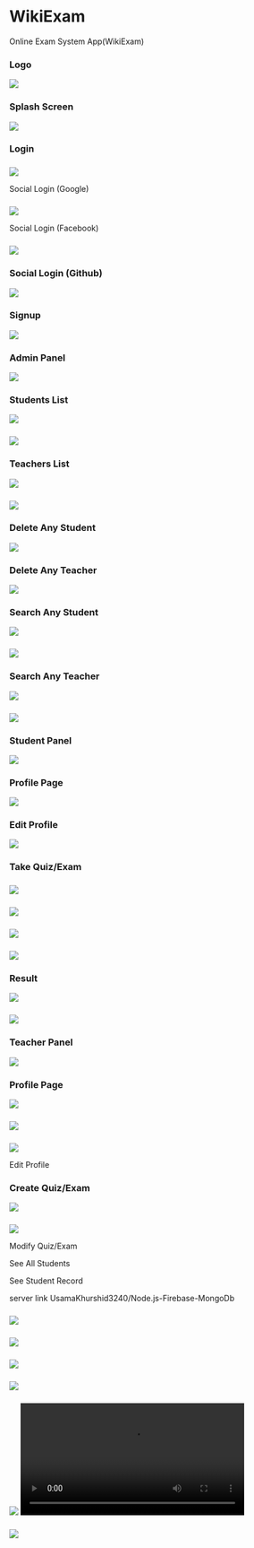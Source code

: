 # WikiExam
Online Exam System App(WikiExam)

### Logo
<img src="src\assets\ScreenShots\logo.PNG">

### Splash Screen
<img src="src\assets\ScreenShots\splash.PNG">

### Login

### 
<img src="src\assets\ScreenShots\login.PNG">

Social Login (Google)

### 
<img src="src\assets\ScreenShots\gg.PNG">

Social Login (Facebook)

### 
<img src="src\assets\ScreenShots\fb.PNG">

### Social Login (Github)
<img src="src\assets\ScreenShots\gith.PNG">

### Signup
<img src="src\assets\ScreenShots\Signup.PNG">

### Admin Panel
 
<img src="src\assets\ScreenShots\adm.PNG">

### Students List
<img src="src\assets\ScreenShots\studentlist.PNG">

###
<img src="src\assets\ScreenShots\mb.PNG">

### Teachers List
<img src="src\assets\ScreenShots\teacherlist.PNG">

###
<img src="src\assets\ScreenShots\mb1.PNG">

### Delete Any Student
<img src="src\assets\ScreenShots\studentlist.PNG">

### Delete Any Teacher
<img src="src\assets\ScreenShots\teacherlist.PNG">


### Search Any Student
<img src="src\assets\ScreenShots\srch1.PNG">

###
<img src="src\assets\ScreenShots\srch2.PNG">

### Search Any Teacher
<img src="src\assets\ScreenShots\tsrch.PNG">

###
<img src="src\assets\ScreenShots\tsrch1.PNG">

### Student Panel

<img src="src\assets\ScreenShots\stm.PNG">

###  Profile Page
<img src="src\assets\ScreenShots\stprofile.PNG">

### Edit Profile
<img src="src\assets\ScreenShots\onedit.PNG">

### Take Quiz/Exam

### 
<img src="src\assets\ScreenShots\tkq.PNG">

###
<img src="src\assets\ScreenShots\tk1.PNG">

### 
<img src="src\assets\ScreenShots\tk2.PNG">

### 
<img src="src\assets\ScreenShots\tk3.PNG">

### Result
<img src="src\assets\ScreenShots\res.PNG">

### 
<img src="src\assets\ScreenShots\res1.PNG">

### Teacher Panel
<img src="src\assets\ScreenShots\tm.PNG">

### Profile Page
<img src="src\assets\ScreenShots\tp.PNG">

### 
<img src="src\assets\ScreenShots\tp1.PNG">

### 
<img src="src\assets\ScreenShots\tp2.PNG">

Edit Profile

### Create Quiz/Exam
<img src="src\assets\ScreenShots\add1.PNG">

### 
<img src="src\assets\ScreenShots\addquiz.PNG">


Modify Quiz/Exam

See All Students

See Student Record

server link
UsamaKhurshid3240/Node.js-Firebase-MongoDb













### 
<img src="src\assets\ScreenShots\role.PNG">



### 
<img src="src\assets\ScreenShots\role1.PNG">



### 
<img src="src\assets\ScreenShots\pass.PNG">




### 
<img src="src\assets\ScreenShots\gender.PNG">


### 
<img src="src\assets\ScreenShots\dobn.PNG">














<video width="400" controls>
  <source src="src\assets\ScreenShots\Videos\splashscreen.MOV" type="video/mp4">
  
</video>




### 
<img src="src\assets\ScreenShots\netlify.PNG">


